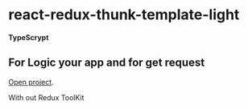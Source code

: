 # react-redux-thunk-template-light
#### TypeScrypt 
## For Logic your app and for get request
 [Open project](https://redux-typescript-template-light.vercel.app/).

With out Redux ToolKit

